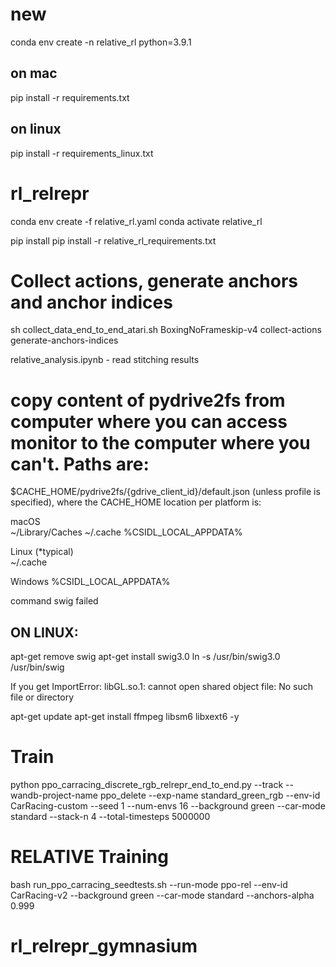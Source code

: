 # new
conda env create -n relative_rl python=3.9.1

## on mac
pip install -r requirements.txt

## on linux
pip install -r requirements_linux.txt











# rl_relrepr
conda env create -f relative_rl.yaml
conda activate relative_rl

pip install pip install -r relative_rl_requirements.txt




# Collect actions, generate anchors and anchor indices
sh collect_data_end_to_end_atari.sh BoxingNoFrameskip-v4 collect-actions generate-anchors-indices


relative_analysis.ipynb - read stitching results








# copy content of pydrive2fs from computer where you can access monitor to the computer where you can't. Paths are:
$CACHE_HOME/pydrive2fs/{gdrive_client_id}/default.json (unless profile is specified), where the CACHE_HOME location per platform is:

macOS	
~/Library/Caches	~/.cache	%CSIDL_LOCAL_APPDATA%

Linux (*typical)	
~/.cache

Windows
%CSIDL_LOCAL_APPDATA%


command swig failed
## ON LINUX:
apt-get remove swig
apt-get install swig3.0
ln -s /usr/bin/swig3.0 /usr/bin/swig

If you get
ImportError: libGL.so.1: cannot open shared object file: No such file or directory

apt-get update
apt-get install ffmpeg libsm6 libxext6  -y





# Train
python ppo_carracing_discrete_rgb_relrepr_end_to_end.py --track --wandb-project-name ppo_delete --exp-name standard_green_rgb --env-id CarRacing-custom --seed 1 --num-envs 16 --background green --car-mode standard --stack-n 4 --total-timesteps 5000000


# RELATIVE Training
bash run_ppo_carracing_seedtests.sh --run-mode ppo-rel --env-id CarRacing-v2 --background green --car-mode standard --anchors-alpha 0.999


# rl_relrepr_gymnasium
